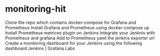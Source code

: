 # monitoring-hit

Clone the repo which contains docker-compose for Grafana and Prometheus
Install Grafana and Prometheus using docker-compose up 
Install Prometheus metrices plugin on Jenkins
Integrate your Jenknis with Prometheus and grafana
Add to Prometheus yaml the jenkins exporter url
Create a monitoring dashboard for your Jenkins using the following dashboard Jenkins | Grafana Labs
